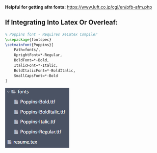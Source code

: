 **Helpful for getting afm fonts:** https://www.luft.co.jp/cgi/en/pfb-afm.php


## If Integrating Into Latex Or Overleaf:

```latex
% Poppins font - Requires XeLatex Compiler
\usepackage{fontspec}
\setmainfont{Poppins}[
    Path=fonts/,
    UprightFont=*-Regular,
    BoldFont=*-Bold,
    ItalicFont=*-Italic,
    BoldItalicFont=*-BoldItalic,
    SmallCapsFont=*-Bold
]
```

![alt text](image.png)